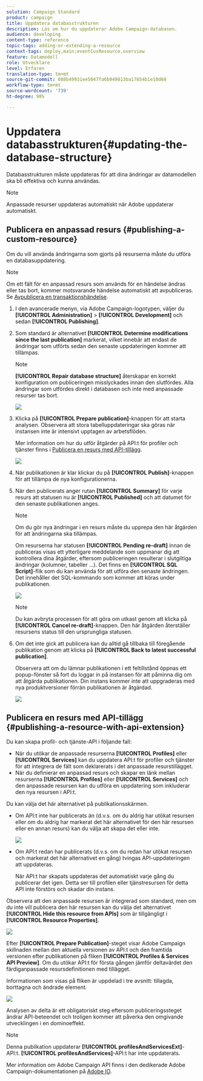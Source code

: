 ```yaml
---
solution: Campaign Standard
product: campaign
title: Uppdatera databasstrukturen
description: Läs om hur du uppdaterar Adobe Campaign-databasen.
audience: developing
content-type: reference
topic-tags: adding-or-extending-a-resource
context-tags: deploy,main;eventCusResource,overview
feature: Datamodell
role: Utvecklare
level: Erfaren
translation-type: tm+mt
source-git-commit: 088b49931ee5047fa6b949813ba17654b1e10d60
workflow-type: tm+mt
source-wordcount: '739'
ht-degree: 98%

---
```



# Uppdatera databasstrukturen{#updating-the-database-structure}

Databasstrukturen måste uppdateras för att dina ändringar av datamodellen ska bli effektiva och kunna användas.

>[!NOTE]
>
>Anpassade resurser uppdateras automatiskt när Adobe uppdaterar automatiskt.

## Publicera en anpassad resurs {#publishing-a-custom-resource}

Om du vill använda ändringarna som gjorts på resurserna måste du utföra en databasuppdatering.

>[!NOTE]
>
>Om ett fält för en anpassad resurs som används för en händelse ändras eller tas bort, kommer motsvarande händelse automatiskt att avpubliceras. Se [Avpublicera en transaktionshändelse](../../channels/using/publishing-transactional-event.md#unpublishing-an-event).

1. I den avancerade menyn, via Adobe Campaign-logotypen, väljer du **[!UICONTROL Administration]** > **[!UICONTROL Development]** och sedan **[!UICONTROL Publishing]**.
1. Som standard är alternativet **[!UICONTROL Determine modifications since the last publication]** markerat, vilket innebär att endast de ändringar som utförts sedan den senaste uppdateringen kommer att tillämpas.

   >[!NOTE]
   >
   >**[!UICONTROL Repair database structure]** återskapar en korrekt konfiguration om publiceringen misslyckades innan den slutfördes. Alla ändringar som utfördes direkt i databasen och inte med anpassade resurser tas bort.

   ![](assets/schema_extension_12.png)

1. Klicka på **[!UICONTROL Prepare publication]**-knappen för att starta analysen. Observera att stora tabelluppdateringar ska göras när instansen inte är intensivt upptagen av arbetsflöden.

   Mer information om hur du utför åtgärder på API:t för profiler och tjänster finns i [Publicera en resurs med API-tillägg](#publishing-a-resource-with-api-extension).

   ![](assets/schema_extension_13.png)

1. När publikationen är klar klickar du på **[!UICONTROL Publish]**-knappen för att tillämpa de nya konfigurationerna.
1. När den publicerats anger rutan **[!UICONTROL Summary]** för varje resurs att statusen nu är **[!UICONTROL Published]** och att datumet för den senaste publikationen anges.

   >[!NOTE]
   >
   >Om du gör nya ändringar i en resurs måste du upprepa den här åtgärden för att ändringarna ska tillämpas.

   Om resurserna har statusen **[!UICONTROL Pending re-draft]** innan de publiceras visas ett ytterligare meddelande som uppmanar dig att kontrollera dina åtgärder, eftersom publiceringen resulterar i slutgiltiga ändringar (kolumner, tabeller ...). Det finns en **[!UICONTROL SQL Script]**-flik som du kan använda för att utföra den senaste ändringen. Det innehåller det SQL-kommando som kommer att köras under publikationen.

   ![](assets/schema_extension_scriptsql.png)

   >[!NOTE]
   >
   >Du kan avbryta processen för att göra om utkast genom att klicka på **[!UICONTROL Cancel re-draft]**-knappen. Den här åtgärden återställer resursens status till den ursprungliga statusen.

1. Om det inte gick att publicera kan du alltid gå tillbaka till föregående publikation genom att klicka på **[!UICONTROL Back to latest successful publication]**.

   Observera att om du lämnar publikationen i ett feltillstånd öppnas ett popup-fönster så fort du loggar in på instansen för att påminna dig om att åtgärda publikationen. Din instans kommer inte att uppgraderas med nya produktversioner förrän publikationen är åtgärdad.

   ![](assets/schema_extension_31.png)

## Publicera en resurs med API-tillägg {#publishing-a-resource-with-api-extension}

Du kan skapa profil- och tjänste-API i följande fall:

* När du utökar de anpassade resurserna **[!UICONTROL Profiles]** eller **[!UICONTROL Services]** kan du uppdatera API:t för profiler och tjänster för att integrera de fält som deklarerats i det anpassade resurstillägget.
* När du definierar en anpassad resurs och skapar en länk mellan resurserna **[!UICONTROL Profiles]** eller **[!UICONTROL Services]** och den anpassade resursen kan du utföra en uppdatering som inkluderar den nya resursen i API:t.

Du kan välja det här alternativet på publikationsskärmen.

* Om API:t inte har publicerats än (d.v.s. om du aldrig har utökat resursen eller om du aldrig har markerat det här alternativet för den här resursen eller en annan resurs) kan du välja att skapa det eller inte.

   ![](assets/create-profile-and-services-api.png)

* Om API:t redan har publicerats (d.v.s. om du redan har utökat resursen och markerat det här alternativet en gång) tvingas API-uppdateringen att uppdateras.

   När API:t har skapats uppdateras det automatiskt varje gång du publicerar det igen. Detta ser till profilen eller tjänstresursen för detta API inte förstörs och skadar din instans.

Observera att den anpassade resursen är integrerad som standard, men om du inte vill publicera den här resursen kan du välja det alternativet **[!UICONTROL Hide this resource from APIs]** som är tillgängligt i **[!UICONTROL Resource Properties]**.

![](assets/removefromextoption.png)

Efter **[!UICONTROL Prepare Publication]**-steget visar Adobe Campaign skillnaden mellan den aktuella versionen av API:t och den framtida versionen efter publikationen på fliken **[!UICONTROL Profiles & Services API Preview]**. Om du utökar API:t för första gången jämför deltavärdet den färdiganpassade resursdefinitionen med tillägget.

Informationen som visas på fliken är uppdelad i tre avsnitt: tillagda, borttagna och ändrade element.

![](assets/extendpandsapi_diff.png)

Analysen av delta är ett obligatoriskt steg eftersom publiceringssteget ändrar API-beteendet och troligen kommer att påverka den omgivande utvecklingen i en dominoeffekt.

>[!NOTE]
>
>Denna publikation uppdaterar **[!UICONTROL profilesAndServicesExt]**-API:t. **[!UICONTROL profilesAndServices]**-API:t har inte uppdaterats.

Mer information om Adobe Campaign API finns i den dedikerade Adobe Campaign-dokumentationen på [Adobe IO](https://docs.campaign.adobe.com/doc/standard/en/adobeio.html).
